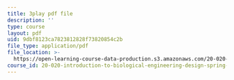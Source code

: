 ```yaml
---
title: 3play pdf file
description: ''
type: course
layout: pdf
uid: 9dbf8123ca7823812828f73820854c2b
file_type: application/pdf
file_location: >-
  https://open-learning-course-data-production.s3.amazonaws.com/20-020-introduction-to-biological-engineering-design-spring-2009/9dbf8123ca7823812828f73820854c2b_bJFqcqQcybg.pdf
course_id: 20-020-introduction-to-biological-engineering-design-spring-2009
---
```

